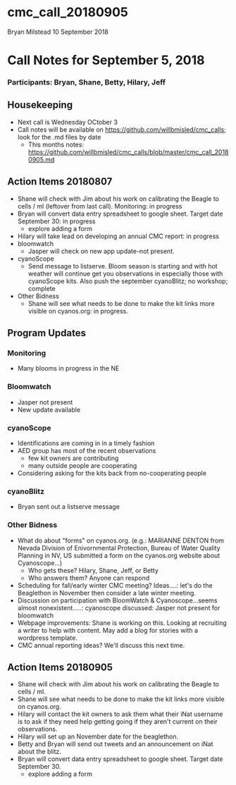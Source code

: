 cmc\_call\_20180905
================
Bryan Milstead
10 September 2018

Call Notes for September 5, 2018
================================

### Participants: Bryan, Shane, Betty, Hilary, Jeff

Housekeeping
------------

-   Next call is Wednesday OCtober 3
-   Call notes will be available on <https://github.com/willbmisled/cmc_calls>; look for the .md files by date
    -   This months notes: <https://github.com/willbmisled/cmc_calls/blob/master/cmc_call_20180905.md>

Action Items 20180807
---------------------

-   Shane will check with Jim about his work on calibrating the Beagle to cells / ml (leftover from last call). Monitoring: in progress
-   Bryan will convert data entry spreadsheet to google sheet. Target date September 30: in progress
    -   explore adding a form
-   Hilary will take lead on developing an annual CMC report: in progress
-   bloomwatch
    -   Jasper will check on new app update-not present.
-   cyanoScope
    -   Send message to listserve. Bloom season is starting and with hot weather will continue get you observations in especially those with cyanoScope kits. Also push the september cyanoBlitz; no workshop; complete
-   Other Bidness
    -   Shane will see what needs to be done to make the kit links more visible on cyanos.org: in progress.

Program Updates
---------------

### Monitoring

-   Many blooms in progress in the NE

### Bloomwatch

-   Jasper not present
-   New update available

### cyanoScope

-   Identifications are coming in in a timely fashion
-   AED group has most of the recent observations
    -   few kit owners are contributing
    -   many outside people are cooperating
-   Considering asking for the kits back from no-cooperating people

### cyanoBlitz

-   Bryan sent out a listserve message

### Other Bidness

-   What do about "forms" on cyanos.org. (e.g.: MARIANNE DENTON from Nevada Division of Enivornmental Protection, Bureau of Water Quality Planning in NV, US submitted a form on the cyanos.org website about Cyanoscope...)
    -   Who gets these? Hilary, Shane, Jeff, or Betty
    -   Who answers them? Anyone can respond
-   Scheduling for fall/early winter CMC meeting? Ideas….: let's do the Beaglethon in November then consider a late winter meeting.
-   Discussion on participation with BloomWatch & Cyanoscope…seems almost nonexistent…..: cyanoscope discussed: Jasper not present for bloomwatch
-   Webpage improvements: Shane is working on this. Looking at recruiting a writer to help with content. May add a blog for stories with a wordpress template.
-   CMC annual reporting ideas? We'll discuss this next time.

Action Items 20180905
---------------------

-   Shane will check with Jim about his work on calibrating the Beagle to cells / ml.
-   Shane will see what needs to be done to make the kit links more visible on cyanos.org.
-   Hilary will contact the kit owners to ask them what their iNat username is to ask if they need help getting going if they aren't current on their observations.
-   Hilary will set up an November date for the beaglethon.
-   Betty and Bryan will send out tweets and an announcement on iNat about the blitz.
-   Bryan will convert data entry spreadsheet to google sheet. Target date September 30.
    -   explore adding a form
